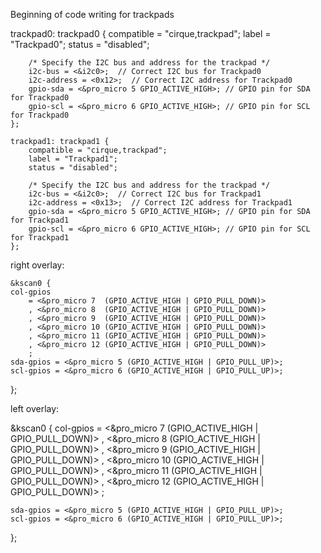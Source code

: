  
Beginning of code writing for trackpads 
 

 trackpad0: trackpad0 {
        compatible = "cirque,trackpad";
        label = "Trackpad0";
        status = "disabled";

        /* Specify the I2C bus and address for the trackpad */
        i2c-bus = <&i2c0>;  // Correct I2C bus for Trackpad0
        i2c-address = <0x12>;  // Correct I2C address for Trackpad0
        gpio-sda = <&pro_micro 5 GPIO_ACTIVE_HIGH>; // GPIO pin for SDA for Trackpad0
        gpio-scl = <&pro_micro 6 GPIO_ACTIVE_HIGH>; // GPIO pin for SCL for Trackpad0
    };

    trackpad1: trackpad1 {
        compatible = "cirque,trackpad";
        label = "Trackpad1";
        status = "disabled";

        /* Specify the I2C bus and address for the trackpad */
        i2c-bus = <&i2c0>;  // Correct I2C bus for Trackpad1
        i2c-address = <0x13>;  // Correct I2C address for Trackpad1
        gpio-sda = <&pro_micro 5 GPIO_ACTIVE_HIGH>; // GPIO pin for SDA for Trackpad1
        gpio-scl = <&pro_micro 6 GPIO_ACTIVE_HIGH>; // GPIO pin for SCL for Trackpad1
    };

right overlay:

    &kscan0 {
	col-gpios
		= <&pro_micro 7  (GPIO_ACTIVE_HIGH | GPIO_PULL_DOWN)>
		, <&pro_micro 8  (GPIO_ACTIVE_HIGH | GPIO_PULL_DOWN)>
		, <&pro_micro 9  (GPIO_ACTIVE_HIGH | GPIO_PULL_DOWN)>
		, <&pro_micro 10 (GPIO_ACTIVE_HIGH | GPIO_PULL_DOWN)>
		, <&pro_micro 11 (GPIO_ACTIVE_HIGH | GPIO_PULL_DOWN)>
		, <&pro_micro 12 (GPIO_ACTIVE_HIGH | GPIO_PULL_DOWN)>
		;
	sda-gpios = <&pro_micro 5 (GPIO_ACTIVE_HIGH | GPIO_PULL_UP)>;
	scl-gpios = <&pro_micro 6 (GPIO_ACTIVE_HIGH | GPIO_PULL_UP)>;
};


left overlay:

&kscan0 {
	col-gpios
		= <&pro_micro 7  (GPIO_ACTIVE_HIGH | GPIO_PULL_DOWN)>
		, <&pro_micro 8  (GPIO_ACTIVE_HIGH | GPIO_PULL_DOWN)>
		, <&pro_micro 9  (GPIO_ACTIVE_HIGH | GPIO_PULL_DOWN)>
		, <&pro_micro 10 (GPIO_ACTIVE_HIGH | GPIO_PULL_DOWN)>
		, <&pro_micro 11 (GPIO_ACTIVE_HIGH | GPIO_PULL_DOWN)>
		, <&pro_micro 12 (GPIO_ACTIVE_HIGH | GPIO_PULL_DOWN)>
		;
	
	sda-gpios = <&pro_micro 5 (GPIO_ACTIVE_HIGH | GPIO_PULL_UP)>;
	scl-gpios = <&pro_micro 6 (GPIO_ACTIVE_HIGH | GPIO_PULL_UP)>;
};